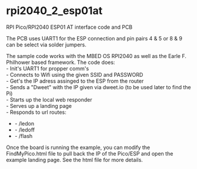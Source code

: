 # rpi2040_2_esp01at
RPI Pico/RPI2040 ESP01 AT interface code and PCB

The PCB uses UART1 for the ESP connection and pin pairs 4 & 5 or 8 & 9 can be select via solder jumpers.

The sample code works with the MBED OS RPI2040 as well as the Earle F. Philhower based framework.
   The code does:
      <br>- Init's UART1 for propper comm's
      <br>- Connects to Wifi using the given SSID and PASSWORD
      <br>- Get's the IP adress assinged to the ESP from the router
      <br>- Sends a "Dweet" with the IP given via dweet.io (to be used later to find the Pi)
      <br>- Starts up the local web responder
      <br>- Serves up a landing page
      <br>- Responds to url routes: 
          <ul><li>- /ledon
          <li>- /ledoff
          <li>- /flash</ul>
       
Once the board is running the example, you can modify the FindMyPico.html file to pull back the IP of the Pico/ESP and open the example landing page. See the html file for more details.
